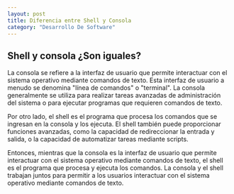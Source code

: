 ```yaml
---
layout: post
title: Diferencia entre Shell y Consola
category: "Desarrollo De Software"
---
```


## Shell y consola ¿Son iguales?

La consola se refiere a la interfaz de usuario que permite interactuar con el sistema operativo mediante comandos de texto. Esta interfaz de usuario a menudo se denomina "línea de comandos" o "terminal". La consola generalmente se utiliza para realizar tareas avanzadas de administración del sistema o para ejecutar programas que requieren comandos de texto.

Por otro lado, el shell es el programa que procesa los comandos que se ingresan en la consola y los ejecuta. El shell también puede proporcionar funciones avanzadas, como la capacidad de redireccionar la entrada y salida, o la capacidad de automatizar tareas mediante scripts.

Entonces, mientras que la consola es la interfaz de usuario que permite interactuar con el sistema operativo mediante comandos de texto, el shell es el programa que procesa y ejecuta los comandos. La consola y el shell trabajan juntos para permitir a los usuarios interactuar con el sistema operativo mediante comandos de texto.
